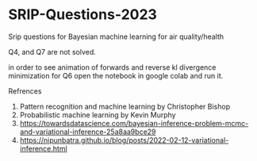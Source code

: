 # SRIP-Questions-2023
Srip questions for Bayesian machine learning for air quality/health

Q4, and Q7 are not solved.

in order to see animation of forwards and reverse kl divergence minimization for Q6 open the notebook in google colab and run it.

Refrences

1) Pattern recognition and machine learning by Christopher Bishop
2) Probabilistic machine learning by Kevin Murphy
3) https://towardsdatascience.com/bayesian-inference-problem-mcmc-and-variational-inference-25a8aa9bce29
4) https://nipunbatra.github.io/blog/posts/2022-02-12-variational-inference.html
